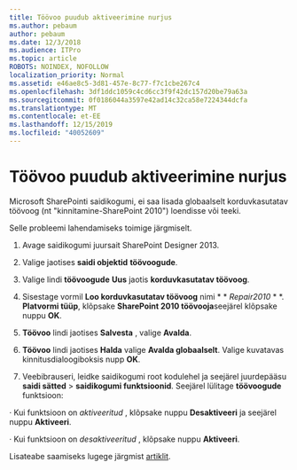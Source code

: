 ```yaml
---
title: Töövoo puudub aktiveerimine nurjus
ms.author: pebaum
author: pebaum
ms.date: 12/3/2018
ms.audience: ITPro
ms.topic: article
ROBOTS: NOINDEX, NOFOLLOW
localization_priority: Normal
ms.assetid: e46ae8c5-3d81-457e-8c77-f7c1cbe267c4
ms.openlocfilehash: 3df1ddc1059c4cd6cc3f9f42dc157d20be79a63a
ms.sourcegitcommit: 0f0186044a3597e42ad14c32ca58e7224344dcfa
ms.translationtype: MT
ms.contentlocale: et-EE
ms.lasthandoff: 12/15/2019
ms.locfileid: "40052609"
---
```

# <a name="missing-workflow-failed-to-activate"></a>Töövoo puudub aktiveerimine nurjus

Microsoft SharePointi saidikogumi, ei saa lisada globaalselt korduvkasutatav töövoog (nt "kinnitamine-SharePoint 2010") loendisse või teeki.
  
Selle probleemi lahendamiseks toimige järgmiselt. 
  
1. Avage saidikogumi juursait SharePoint Designer 2013.
  
2. Valige jaotises **saidi objektid** **töövoogude**. 
  
3. Valige lindi **töövoogude** **Uus** jaotis **korduvkasutatav töövoog**. 
  
4. Sisestage vormil **Loo korduvkasutatav töövoog** nimi * * *Repair2010* * *. **Platvormi tüüp**, klõpsake **SharePoint 2010 töövooja**seejärel klõpsake nuppu **OK**. 
  
1. **Töövoo** lindi jaotises **Salvesta** , valige **Avalda**. 
  
2. **Töövoo** lindi jaotises **Halda** valige **Avalda globaalselt**. Valige kuvatavas kinnitusdialoogiboksis nupp **OK**. 
  
3. Veebibrauseri, leidke saidikogumi root kodulehel ja seejärel juurdepääsu **saidi sätted** \> **saidikogumi funktsioonid**. Seejärel lülitage **töövoogude** funktsioon: 
  
· Kui funktsioon on *aktiveeritud* , klõpsake nuppu **Desaktiveeri** ja seejärel nuppu **Aktiveeri**. 
  
· Kui funktsioon on *desaktiveeritud* , klõpsake nuppu **Aktiveeri**. 
  
Lisateabe saamiseks lugege järgmist [artiklit](https://go.microsoft.com/fwlink/?linkid=2047770&amp;clcid=0x409).
  

